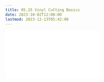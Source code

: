 ```yaml
---
title: 05.25 Vinyl Cutting Basics
date: 2023-10-02T12:00:00
lastmod: 2023-12-13T05:42:08
---
```


![Link to included file content](../../../../digital-fabrication/vinyl-cutting-basics.md)
